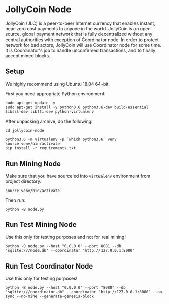 # JollyCoin Node

JollyCoin (JLC) is a peer-to-peer Internet currency that enables instant, near-zero cost payments to anyone in the world. JollyCoin is an open source, global payment network that is fully decentralized without any central authorities with exception of Coordinator node. In order to protect network for bad actors, JollyCoin will use Coordinator node for some time. It is Coordinator's job to handle unconfirmed transactions, and to finally accept mined blocks.


## Setup

We highly recommend using Ubuntu 18.04 64-bit.

First you need appropriate Python environment:

```
sudo apt-get update -y
sudo apt-get install -y python3.6 python3.6-dev build-essential libssl-dev libffi-dev python-virtualenv
```

After unpacking archive, do the following:

```
cd jollycoin-node

python3.6 -m virtualenv -p `which python3.6` venv
source venv/bin/activate
pip install -r requirements.txt
```


## Run Mining Node

Make sure that you have source'ed into `virtualenv` environment from project directory.

```
source venv/bin/activate
```

Then run:

```
python -B node.py
```


## Run Test Mining Node

Use this only for testing purposes and not for real mining!

```
python -B node.py --host "0.0.0.0" --port 8081 --db "sqlite:///node.db" --coordinator "http://127.0.0.1:8080"
```


## Run Test Coordinator Node

Use this only for testing purposes!

```
python -B node.py --host "0.0.0.0" --port "8080" --db "sqlite:///coordinator.db" --coordinator "http://127.0.0.1:8080" --no-sync --no-mine --generate-genesis-block
```